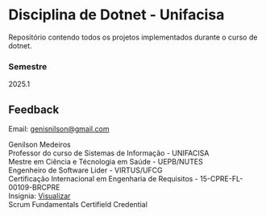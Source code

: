 # Disciplina de Dotnet - Unifacisa

Repositório contendo todos os projetos implementados durante o curso de dotnet.

### Semestre

2025.1

## Feedback
Email: genisnilson@gmail.com

Genilson Medeiros <br>
Professor do curso de Sistemas de Informação - UNIFACISA <br>
Mestre em Ciência e Técnologia em Saúde - UEPB/NUTES <br>
Engenheiro de Software Lider - VIRTUS/UFCG <br>
Certificação Internacional em Engenharia de Requisitos - 15-CPRE-FL-00109-BRCPRE  <br>
Insignia: <a href="http://www.ireb.org/en/service/cpre-registry-list/351/" target="_blank">Visualizar</a> <br>
Scrum Fundamentals Certifield Credential


